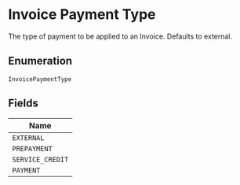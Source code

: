 
# Invoice Payment Type

The type of payment to be applied to an Invoice. Defaults to external.

## Enumeration

`InvoicePaymentType`

## Fields

| Name |
|  --- |
| `EXTERNAL` |
| `PREPAYMENT` |
| `SERVICE_CREDIT` |
| `PAYMENT` |

